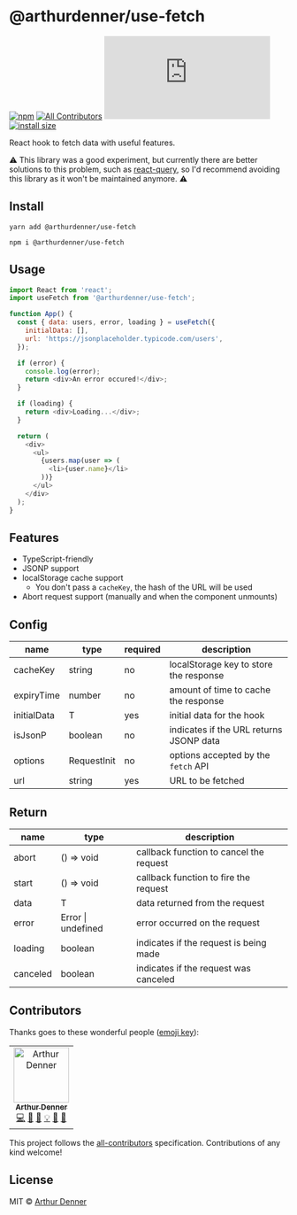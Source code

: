 # @arthurdenner/use-fetch

[![npm](https://img.shields.io/npm/v/@arthurdenner/use-fetch.svg)](https://www.npmjs.org/package/@arthurdenner/use-fetch)
[![All Contributors](https://img.shields.io/badge/all_contributors-1-orange.svg)](#contributors)
[![gzip size](https://img.badgesize.io/https://unpkg.com/@arthurdenner/use-fetch/dist/use-fetch.cjs.js?compression=gzip)](https://unpkg.com/@arthurdenner/use-fetch/dist/use-fetch.cjs.js)
[![install size](https://packagephobia.now.sh/badge?p=@arthurdenner/use-fetch)](https://packagephobia.now.sh/result?p=@arthurdenner/use-fetch)

React hook to fetch data with useful features.

⚠ This library was a good experiment, but currently there are better solutions to this problem, such as [react-query](https://github.com/tannerlinsley/react-query), so I'd recommend avoiding this library as it won't be maintained anymore. ⚠

## Install

```
yarn add @arthurdenner/use-fetch
```

```
npm i @arthurdenner/use-fetch
```

## Usage

```javascript
import React from 'react';
import useFetch from '@arthurdenner/use-fetch';

function App() {
  const { data: users, error, loading } = useFetch({
    initialData: [],
    url: 'https://jsonplaceholder.typicode.com/users',
  });

  if (error) {
    console.log(error);
    return <div>An error occured!</div>;
  }

  if (loading) {
    return <div>Loading...</div>;
  }

  return (
    <div>
      <ul>
        {users.map(user => (
          <li>{user.name}</li>
        ))}
      </ul>
    </div>
  );
}
```

## Features

- TypeScript-friendly
- JSONP support
- localStorage cache support
  - You don't pass a `cacheKey`, the hash of the URL will be used
- Abort request support (manually and when the component unmounts)

## Config

| name        | type        | required | description                             |
| ----------- | ----------- | -------- | --------------------------------------- |
| cacheKey    | string      | no       | localStorage key to store the response  |
| expiryTime  | number      | no       | amount of time to cache the response    |
| initialData | T           | yes      | initial data for the hook               |
| isJsonP     | boolean     | no       | indicates if the URL returns JSONP data |
| options     | RequestInit | no       | options accepted by the `fetch` API     |
| url         | string      | yes      | URL to be fetched                       |

## Return

| name     | type               | description                             |
| -------- | ------------------ | --------------------------------------- |
| abort    | () => void         | callback function to cancel the request |
| start    | () => void         | callback function to fire the request   |
| data     | T                  | data returned from the request          |
| error    | Error \| undefined | error occurred on the request           |
| loading  | boolean            | indicates if the request is being made  |
| canceled | boolean            | indicates if the request was canceled   |

## Contributors

Thanks goes to these wonderful people ([emoji key](https://allcontributors.org/docs/en/emoji-key)):

<!-- ALL-CONTRIBUTORS-LIST:START - Do not remove or modify this section -->
<!-- prettier-ignore -->
<table><tr><td align="center"><a href="https://github.com/arthurdenner"><img src="https://avatars0.githubusercontent.com/u/13774309?v=4" width="100px;" alt="Arthur Denner"/><br /><sub><b>Arthur Denner</b></sub></a><br /><a href="https://github.com/arthurdenner/use-fetch/commits?author=arthurdenner" title="Code">💻</a> <a href="#design-arthurdenner" title="Design">🎨</a> <a href="https://github.com/arthurdenner/use-fetch/commits?author=arthurdenner" title="Documentation">📖</a> <a href="#example-arthurdenner" title="Examples">💡</a> <a href="#ideas-arthurdenner" title="Ideas, Planning, & Feedback">🤔</a> <a href="#maintenance-arthurdenner" title="Maintenance">🚧</a></td></tr></table>

<!-- ALL-CONTRIBUTORS-LIST:END -->

This project follows the [all-contributors](https://github.com/all-contributors/all-contributors) specification. Contributions of any kind welcome!

## License

MIT © [Arthur Denner](https://github.com/arthurdenner/)
